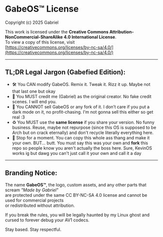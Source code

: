 # GabeOS™ License

Copyright (c) 2025 Gabriel

This work is licensed under the **Creative Commons Attribution-NonCommercial-ShareAlike 4.0 International License**.  
To view a copy of this license, visit [https://creativecommons.org/licenses/by-nc-sa/4.0/](https://creativecommons.org/licenses/by-nc-sa/4.0/)

---

## TL;DR Legal Jargon (Gabefied Edition):

- 🛠️ You CAN modify GabeOS. Remix it. Tweak it. Rizz it up. Maybe not that last one but okay
- 🙏 You MUST credit me (Gabriel) as the original creator. No fake credit scenes. I will end you.
- 🛑 You CANNOT sell GabeOS or any fork of it. I don’t care if you put a dark mode on it, no profit-chasing. I'm not gonna sell this either so get real :3 
- ♻️ You MUST use the **same license** if you share your version. No funny business. Reuse, maybe not repurpose (since this OS is supposed to be Arch but on crack eternally) and don't recycle literally everything here.
- 🛑 Stop for a moment. You can copy this whole ass thang and make it your own. BUT... butt. You must say this was your own and **fork** this repo so people know you aren't actually the boss here. Sure, KevinOS works ig but dawg you can't just call it your own and call it a day

---

## Branding Notice:

The name **GabeOS™**, the logo, custom assets, and any other parts that scream *"Made by Gabriel"*  
are protected under the same CC BY-NC-SA 4.0 license and cannot be used for commercial projects  
or redistributed without attribution.

If you break the rules, you will be legally haunted by my Linux ghost and cursed to forever debug your AV1 codecs.

Stay based. Stay respectful.
